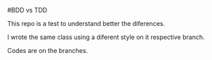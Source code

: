 #BDD vs TDD

This repo is a test to understand better the diferences.

I wrote the same class using a diferent style on it respective branch.

Codes are on the branches.
